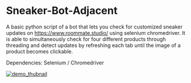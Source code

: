 # Sneaker-Bot-Adjacent
A basic python script of a bot that lets you check for customized sneaker updates on https://www.roommate.studio/ using selenium chromedriver. It is able to simultaneously check for four 
different products through threading and detect updates by refreshing each tab until the image of a product becomes clickable.

Dependencies: Selenium / Chromedriver


[![demo_thubnail](https://img.youtube.com/vi/oyppdr1EoLo/0.jpg)](https://www.youtube.com/watch?v=oyppdr1EoLo)


